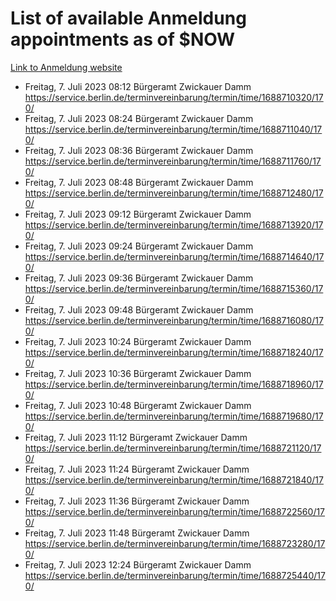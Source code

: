 # List of available Anmeldung appointments as of $NOW
[Link to Anmeldung website](https://service.berlin.de/terminvereinbarung/termin/tag.php?termin=1&anliegen[]=120686&dienstleisterlist=122210,122217,327316,122219,327312,122227,327314,122231,327346,122243,327348,122254,122252,329742,122260,329745,122262,329748,122271,327278,122273,327274,122277,327276,330436,122280,327294,122282,327290,122284,327292,122291,327270,122285,327266,122286,327264,122296,327268,150230,329760,122297,327286,122294,327284,122312,329763,122314,329775,122304,327330,122311,327334,122309,327332,317869,122281,327352,122279,329772,122283,122276,327324,122274,327326,122267,329766,122246,327318,122251,327320,122257,327322,122208,327298,122226,327300&herkunft=http%3A%2F%2Fservice.berlin.de%2Fdienstleistung%2F120686%2F)
- Freitag, 7. Juli 2023 08:12 Bürgeramt Zwickauer Damm https://service.berlin.de/terminvereinbarung/termin/time/1688710320/170/
- Freitag, 7. Juli 2023 08:24 Bürgeramt Zwickauer Damm https://service.berlin.de/terminvereinbarung/termin/time/1688711040/170/
- Freitag, 7. Juli 2023 08:36 Bürgeramt Zwickauer Damm https://service.berlin.de/terminvereinbarung/termin/time/1688711760/170/
- Freitag, 7. Juli 2023 08:48 Bürgeramt Zwickauer Damm https://service.berlin.de/terminvereinbarung/termin/time/1688712480/170/
- Freitag, 7. Juli 2023 09:12 Bürgeramt Zwickauer Damm https://service.berlin.de/terminvereinbarung/termin/time/1688713920/170/
- Freitag, 7. Juli 2023 09:24 Bürgeramt Zwickauer Damm https://service.berlin.de/terminvereinbarung/termin/time/1688714640/170/
- Freitag, 7. Juli 2023 09:36 Bürgeramt Zwickauer Damm https://service.berlin.de/terminvereinbarung/termin/time/1688715360/170/
- Freitag, 7. Juli 2023 09:48 Bürgeramt Zwickauer Damm https://service.berlin.de/terminvereinbarung/termin/time/1688716080/170/
- Freitag, 7. Juli 2023 10:24 Bürgeramt Zwickauer Damm https://service.berlin.de/terminvereinbarung/termin/time/1688718240/170/
- Freitag, 7. Juli 2023 10:36 Bürgeramt Zwickauer Damm https://service.berlin.de/terminvereinbarung/termin/time/1688718960/170/
- Freitag, 7. Juli 2023 10:48 Bürgeramt Zwickauer Damm https://service.berlin.de/terminvereinbarung/termin/time/1688719680/170/
- Freitag, 7. Juli 2023 11:12 Bürgeramt Zwickauer Damm https://service.berlin.de/terminvereinbarung/termin/time/1688721120/170/
- Freitag, 7. Juli 2023 11:24 Bürgeramt Zwickauer Damm https://service.berlin.de/terminvereinbarung/termin/time/1688721840/170/
- Freitag, 7. Juli 2023 11:36 Bürgeramt Zwickauer Damm https://service.berlin.de/terminvereinbarung/termin/time/1688722560/170/
- Freitag, 7. Juli 2023 11:48 Bürgeramt Zwickauer Damm https://service.berlin.de/terminvereinbarung/termin/time/1688723280/170/
- Freitag, 7. Juli 2023 12:24 Bürgeramt Zwickauer Damm https://service.berlin.de/terminvereinbarung/termin/time/1688725440/170/
